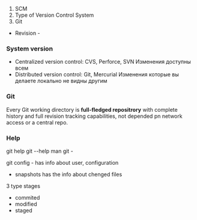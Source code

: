 1. SCM
2. Type of Version Control System 
3. Git 

- Revision - 

### System version 
- Centralized version control: CVS, Perforce, SVN
Изменения доступны всем
- Distributed version control: Git, Mercurial 
Изменения которые вы делаете локально не видны другим 

### Git 
Every Git working directory is **full-fledged repositrory** with complete history and full revision tracking capabilities, not depended pn network access or a central repo. 

### Help 
git help <command>
git <command> --help 
man git -<command1>

git config - has info about user, configuration

- snapshots has the info about chenged files

3 type stages  
- commited
- modified 
- staged 

